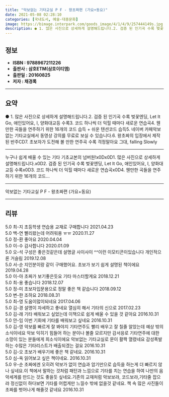 ```yaml
---
title: "악보없는 기타교실 P F - 왕초짜편 (가요+동요)"
date: 2021-05-08 02:28:10
categories: [국내도서, 예술-대중문화]
image: https://bimage.interpark.com/goods_image/4/1/4/9/257444149s.jpg
description: ● 1. 많은 사진으로 상세하게 설명해드립니다.2. 검증 된 인기곡 수록 벚꽃엔딩, Let It Go, 애인있어요, I, 양화대교등 수록3. 코드 하나씩 더 익힐 때마다 새로운 연습곡4. 웬만한 곡들을 연주하기 위한 16개의 코드 습득 + 쉬운 텐션코드 습득5. 네이버 카페악보없는 기
---
```


## **정보**

- **ISBN : 9788967211226**
- **출판사 : 삼호ETM(삼호이티엠)**
- **출판일 : 20160825**
- **저자 : 채경록**

------



## **요약**

●  1. 많은 사진으로 상세하게 설명해드립니다.2. 검증 된 인기곡 수록 벚꽃엔딩, Let It Go, 애인있어요, I, 양화대교등 수록3. 코드 하나씩 더 익힐 때마다 새로운 연습곡4. 웬만한 곡들을 연주하기 위한 16개의 코드 습득 + 쉬운 텐션코드 습득5. 네이버 카페악보없는 기타교실에서 동영상 강의를 무료로 보실 수 있습니다.6. 왕초짜의 입장에서 제작 된 반주CD7. 초보자가 도전해 볼 만한 연주곡 수록 걱정말아요 그대, falling Slowly

------

누구나 쉽게 배울 수 있는 기타 기초교본의 넘버원!x0Dx0D1. 많은 사진으로 상세하게 설명해드립니다.x0D2. 검증 된 인기곡 수록 벚꽃엔딩, Let It Go, 애인있어요, I, 양화대교등 수록x0D3. 코드 하나씩 더 익힐 때마다 새로운 연습곡x0D4. 웬만한 곡들을 연주하기 위한 16개의 코드... 

------


악보없는 기타교실 P F - 왕초짜편 (가요+동요) 

------


## **리뷰** 

5.0 최-지 초등학생 연습용 교재로 구매합니다 2021.04.23 <br/>5.0 백-연 빨리왔는데 어려워용 ㅠㅠ 2020.11.27 <br/>5.0 정-환 좋아요 2020.04.04 <br/>5.0 이-수 감사합니다  2020.01.09 <br/>5.0 오-석 구성은 좋은것같은데
설명글 사이사이 ^^이런 이모티콘이있습니다 개인적으론 거슬림 2019.12.08 <br/>5.0 서-순 지인분이랑 같이 구매했어요. 초보가 보기 쉽게 설명된 책이에요 2019.04.28 <br/>5.0 이-아 초짜가 보기좋은듯요 기타 마스터할게요 2018.12.21 <br/>5.0 최-용 좋습니다 2018.12.07 <br/>5.0 정-미 초보자입문용으로 정말 좋은 책 같습니다 2018.09.12 <br/>5.0 변-한 조하요 2018.08.31 <br/>5.0 최-영 도움이많이되네요 2017.04.06 <br/>5.0 김-경 설명이 자세하고 좋네요
열심히 해서 기타의 신으로 2017.02.23 <br/>5.0 김-래 기타 배워보고 싶었는데 이책으로 쉽게 배울 수 있을 것 같아요 2016.10.31 <br/>5.0 안-임 이번 기회에 기타를 배워보고 싶네요 2016.10.31 <br/>5.0 김-영 악보를 빠르게 잘 봐야지 기타연주도 빨리 배우고 잘 칠줄 알았는데 예상 밖의 소식이네요 악보 익히기 힘들어 하는 분이나 볼줄 모르지만 감서응로 기타연주에 대한 소망이 있는 분들에게 희소식이에요  악보없는 기타교실로  문이 활짝 열렸네요 감성폭발하는 수많은 기타리스트가 배출되겠는 걸요 2016.10.31 <br/>5.0 김-오  초보가 배우기에 좋은 책 같네요. 2016.10.31 <br/>5.0 심-옥  읽어보고 싶은 책이네요. 2016.10.31 <br/>5.0 우-순 초짜에겐 오히려 악보가 없이 연습과 암기만으로 습득을 하는게 더 빠르지 않나 싶네요.이 책에서 말하는 것처럼 패턴과 느낌으로 기타를 치는 연습을 하여 나만의 음악세계를 만드는 것도 좋을듯 싶네요.기존의 교재처럼 악보보랴, 코드보랴,기타줄 잡으랴 정신없이 하다보면 기타를 어렵게만 느낄수 밖에 없을것 같네요. 책 속 많은 사진들이 초짜를 벗어나게 해줄것 같네요 2016.10.31 <br/>